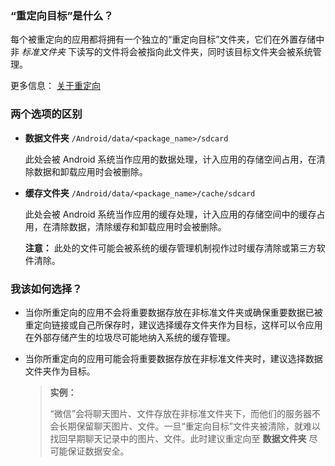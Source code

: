 ### “重定向目标”是什么？

每个被重定向的应用都将拥有一个独立的“重定向目标”文件夹，它们在外置存储中非 _标准文件夹_ 下读写的文件将会被指向此文件夹，同时该目标文件夹会被系统管理。

更多信息： [关于重定向](https://rikka.app/storage_redirect/docs/zh-CN/?doc=%E5%85%B3%E4%BA%8E%E9%87%8D%E5%AE%9A%E5%90%91)

### 两个选项的区别

- **数据文件夹** `/Android/data/<package_name>/sdcard`
  
  此处会被 Android 系统当作应用的数据处理，计入应用的存储空间占用，在清除数据和卸载应用时会被删除。

- **缓存文件夹** `/Android/data/<package_name>/cache/sdcard`
  
  此处会被 Android 系统当作应用的缓存处理，计入应用的存储空间中的缓存占用，在清除数据，清除缓存和卸载应用时会被删除。
  
  **注意：** 此处的文件可能会被系统的缓存管理机制视作过时缓存清除或第三方软件清除。

### 我该如何选择？

- 当你所重定向的应用不会将重要数据存放在非标准文件夹或确保重要数据已被重定向链接或自己所保存时，建议选择缓存文件夹作为目标，这样可以令应用在外部存储产生的垃圾尽可能地纳入系统的缓存管理。

- 当你所重定向的应用可能会将重要数据存放在非标准文件夹时，建议选择数据文件夹作为目标。

  > **实例：**
  > 
  > “微信”会将聊天图片、文件存放在非标准文件夹下，而他们的服务器不会长期保留聊天图片、文件。一旦“重定向目标”文件夹被清除，就难以找回早期聊天记录中的图片、文件。此时建议重定向至 **数据文件夹** 尽可能保证数据安全。